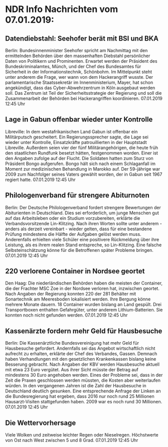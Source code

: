 # NDR Info Nachrichten vom 07.01.2019:


## Datendiebstahl: Seehofer berät mit BSI und BKA
Berlin: Bundesinnenminister Seehofer spricht am Nachmittag mit den ermittelnden Behörden über den massenhaften Diebstahl persönlicher Daten von Politikern und Prominenten. Erwartet werden der Präsident des Bundeskriminalamtes, Münch, und der Chef des Bundesamtes für Sicherheit in der Informationstechnik, Schönbohm. Im Mittelpunkt steht unter anderem die Frage, wer wann von dem Hackerangriff wusste. Der parlamentarische Staatssekretär im Innenministerium, Mayer, hat schon angekündigt, dass das Cyber-Abwehrzentrum in Köln ausgebaut werden soll. Das Zentrum ist Teil der Sicherheitsstrategie der Regierung und soll die Zusammenarbeit der Behörden bei Hackerangriffen koordinieren. 07.01.2019 12:45 Uhr 

## Lage in Gabun offenbar wieder unter Kontrolle
Libreville: In dem westafrikanischen Land Gabun ist offenbar ein Militärputsch gescheitert. Ein Regierungssprecher sagte, die Lage sei wieder unter Kontrolle, Einsatzkräfte patrouillierten in der Hauptstadt Libreville. Außerdem seien vier der fünf Militärangehörigen, die heute früh den staatlichen Rundfunk besetzt hätten, festgenommen worden. Einer ist den Angaben zufolge auf der Flucht. Die Soldaten hatten zum Sturz von Präsident Bongo aufgerufen. Bongo hält sich nach einem Schlaganfall im Moment zur medizinischen Behandlung in Marokko auf. Der 59-jährige war 2009 zum Nachfolger seines Vaters gewählt worden, der in Gabun seit 1967 regiert hatte. 07.01.2019 12:45 Uhr 

## Philologenverband für strengere Abiturnoten
Berlin: Der Deutsche Philologenverband fordert strengere Bewertungen der Abiturienten in Deutschland. Dies sei erforderlich, um junge Menschen gut auf das Arbeitsleben oder ein Studium vorzubereiten, erklärte die Verbandsvorsitzende Lin-Klitzing. Nach ihren Worten sollte unter anderem - anders als derzeit vereinbart - wieder gelten, dass für eine bestandene Prüfung mindestens die Hälfte der Aufgaben gelöst werden muss. Anderenfalls erhielten viele Schüler eine positivere Rückmeldung über ihre Leistung, als es ihrem realen Stand entspreche, so Lin-Klitzing. Eine  falsche Selbsteinschätzung könne für die Betroffenen später Probleme bringen. 07.01.2019 12:45 Uhr 

## 220 verlorene Container in Nordsee geortet
Den Haag: Die niederländischen Behörden haben die meisten der Container, die der Frachter MSC Zoe in der Nordsee verloren hat, inzwischen geortet. Nach Angaben der Regierung konnten 220 der 281 Behälter mit Sonartechnik am Meeresboden lokalisiert werden. Ihre Bergung könne mehrere Monate dauern. 18 Container wurden bislang an Land gespült. Drei Transportboxen enthalten Gefahrgüter, unter anderem Lithium-Batterien. Sie konnten noch nicht gefunden werden. 07.01.2019 12:45 Uhr 

## Kassenärzte fordern mehr Geld für Hausbesuche
Berlin:	Die Kassenärztliche Bundesvereinigung hat mehr Geld für Hausbesuche gefordert. Andernfalls sei das Angebot wirtschaftlich nicht aufrecht zu erhalten, erklärte der Chef des Verbandes, Gassen. Demnach haben Verhandlungen mit den gesetzlichen Krankenkassen bislang keine Besserung gebracht. Nach Angaben der KBV werden Hausbesuche aktuell mit etwa 23 Euro vergütet. Aus ihrer Sicht müsste der Betrag auf mindestens 30 Euro angehoben werden. Eines der Probleme sei, dass in der Zeit die Praxen geschlossen werden müssten, die Kosten aber weiterlaufen würden. In den vergangenen Jahren ist die Zahl der Hausbesuche in Deutschland deutlich gesunken. Eine entsprechende Anfrage der Linken an die Bundesregierung hat ergeben, dass 2016 nur noch rund 25 Millionen Hausarzt-Visiten stattgefunden haben. 2009 war es noch rund 30 Millionen. 07.01.2019 12:45 Uhr 

## Die Wettervorhersage
Viele Wolken und zeitweise leichter Regen oder Nieselregen. Höchstwerte von Ost nach West zwischen 5 und 8 Grad. 07.01.2019 12:45 Uhr 
